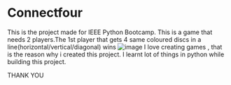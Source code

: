 # Connectfour
This is the project made for IEEE Python Bootcamp.
This is a game that needs 2 players.The 1st player that gets 4 same coloured discs in a line(horizontal/vertical/diagonal) wins
![image](https://user-images.githubusercontent.com/72138898/121073088-bb64f900-c7ef-11eb-803b-c1fdae78ce4a.png)
I love creating games , that is the reason why i created this project.
I learnt lot of things in python while building this project.


THANK YOU
